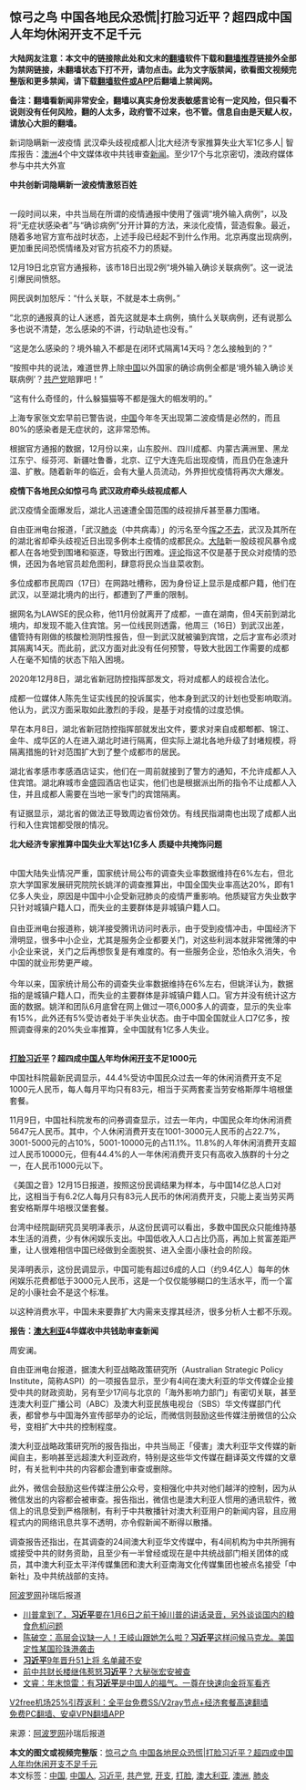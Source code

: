  <h2>惊弓之鸟 中国各地民众恐慌|打脸习近平？超四成中国人年均休闲开支不足千元</h2> <p class="notice"><b>大陆网友注意：本文中的链接除此处和文末的<a href="https://github.com/bannedbook/fanqiang" >翻墙</a>软件下载和<a href="https://github.com/killgcd/justmysocks/blob/master/README.md">翻墙推荐</a>链接外全部为禁网链接，未翻墙状态下打不开，请勿点击。此为文字版禁闻，欲看图文视频完整版和更多禁闻，请下载<a href="https://github.com/bannedbook/fanqiang">翻墙软件或APP</a>后翻墙上禁闻网。</p><p>备注：翻墙看新闻非常安全，翻墙以真实身份发表敏感言论有一定风险，但只看不说则没有任何风险，翻的人太多，政府管不过来，也不管。信息自由是天赋人权，请放心大胆的翻墙。</b></p>  <div class="entry"> <p id="summary">新词隐瞒新一波疫情 武汉牵头歧视成都人|北大经济专家推算失业大军1亿多人| 智库报告：<a href="https://www.bannedbook.org/bnews/tag/%e6%be%b3%e6%b4%b2/" class="st_tag internal_tag" rel="tag" title="标签 澳洲 下的日志">澳洲</a>4个中文媒体收中共钱审查<span class='wp_keywordlink_affiliate'><a href="https://www.bannedbook.org/" title="新闻">新闻</a></span>。至少17个与北京密切，澳政府媒体参与中共大外宣</p> <p><strong>中共创新词隐瞒新一波疫情激怒百姓</strong></p> <p><br />一段时间以来，中共当局在所谓的疫情通报中使用了强调“境外输入病例”，以及将“无症状感染者”与“确诊病例”分开计算的方法，来淡化疫情，营造假象。最近，随着多地官方宣布战时状态，上述手段已经起不到什么作用。北京再度出现病例，更加重民间恐慌情绪及对官方抗疫不力的质疑。</p> <p>12月19日北京官方通报称，该市18日出现2例“境外输入确诊关联病例”。这一说法引爆民间愤怒。</p> <p>网民讽刺加怒斥：“什么关联，不就是本土病例。”</p> <p>“北京的通报真的让人迷惑，首先这就是本土病例，搞什么关联病例，还有说那么多也说不清楚，怎么感染的不讲，行动轨迹也没有。”</p> <p>“这是怎么感染的？境外输入不都是在闭环式隔离14天吗？怎么接触到的？”</p> <p>“按照中共的说法，难道世界上除<span class='wp_keywordlink_affiliate'><a href="https://www.bannedbook.org/" title="中国" target="_blank">中国</a></span>以外国家的确诊病例全都是‘境外输入确诊关联病例’？<a href="https://www.bannedbook.org/bnews/tag/%e5%85%b1%e4%ba%a7%e5%85%9a/" class="st_tag internal_tag" rel="tag" title="标签 共产党 下的日志">共产党</a>赔罪吧！”</p> <p>“这有什么奇怪的，什么躲猫猫等不都是强大的帼发明的。”</p>  <p>上海专家张文宏早前已警告说，<a href="https://www.bannedbook.org/bnews/tag/%E4%B8%AD%E5%9B%BD/" class="st_tag internal_tag" rel="tag" title="标签 中国 下的日志">中国</a>今年冬天出现第二波疫情是必然的，而且80%的感染者是无症状的，这非常恐怖。</p> <p>根据官方通报的数据，12月份以来，山东胶州、四川成都、内蒙古满洲里、黑龙江东宁、绥芬河、新疆吐鲁番，北京、辽宁大连先后出现疫情，而且仍在急速升温、扩散。随着新年的临近，会有大量人员流动，外界担忧疫情将再次大爆发。</p> <p><strong>疫情下各地民众如惊弓鸟 武汉政府牵头歧视成都人</strong></p> <p>武汉疫情全面爆发后，湖北人迅速遭全国范围的歧视排斥甚至暴力围堵。</p> <p>自由亚洲电台报道，「武汉<a href="https://www.bannedbook.org/bnews/tag/%e8%82%ba%e7%82%8e/" class="st_tag internal_tag" rel="tag" title="标签 肺炎 下的日志">肺炎</a>（中共病毒）」的污名至今<span class='wp_keywordlink'><a href="https://www.bannedbook.org/forum2/topic1699.html" title="正见网《章冬：挥之不去》" target="_blank">挥之不去</a></span>，武汉及其所在的湖北省却牵头歧视近日出现多例本土疫情的成都民众。<span class='wp_keywordlink_affiliate'><a href="https://www.bannedbook.org/" title="大陆" target="_blank">大陆</a></span>新一股歧视风暴令成都人在各地受到围堵和驱逐，导致出行困难。<span class='wp_keywordlink_affiliate'><a href="https://www.bannedbook.org/bnews/comments/" title="新闻评论" target="_blank">评论</a></span>指这不仅是基于民众对疫情的恐惧，还因为各地官员趁危图利，肆意将民众当韭菜收割。</p> <p>多位成都市民周四（17日）在网路吐槽称，因为身份证上显示是成都户籍，他们在武汉，以至湖北境内的出行，都遭到了严重的限制。</p> <p>据网名为LAWSE的民众称，他11月份就离开了成都，一直在湖南，但4天前到湖北境内，却发现不能入住宾馆。另一位线民则透露，他周三（16日）到武汉出差，儘管持有刚做的核酸检测阴性报告，但一到武汉就被骗到宾馆，之后才宣布必须对其隔离14天。而此前，武汉方面对此没有任何预警，导致大批因工作需要的成都人在毫不知情的状态下陷入困境。</p> <p>2020年12月8日，湖北省新冠防控指挥部发文，将对成都人的歧视合法化。</p> <p>成都一位媒体人陈先生证实线民的投诉属实，他本身到武汉的计划也受影响取消。他认为，武汉方面采取如此激烈的手段，是基于对疫情的过度恐惧。</p>  <p>早在本月8日，湖北省新冠防控指挥部就发出文件，要求对来自成都郫都、锦江、金牛、成华区的人在进入湖北时进行隔离，但实际上湖北各地升级了封堵规模，将隔离措施的针对范围扩大到了整个成都市的居民。</p> <p>湖北省孝感市孝感酒店证实，他们在一周前就接到了警方的通知，不允许成都人入住宾馆。湖北麻城市金盛园酒店也证实，他们也是根据派出所的指令不让成都人入住，并且成都人需要在当地一家专门的宾馆隔离。</p> <p>有证据显示，湖北省的做法正导致周边省份效仿。有线民指湖南也出现了成都人出行和入住宾馆都受限的情况。</p> <p><strong>北大经济专家推算中国失业大军达1亿多人 质疑中共掩饰问题</strong></p> <p><br />中国大陆失业情况严重，国家统计局公布的调查失业率数据维持在6%左右，但北京大学国家发展研究院院长姚洋的调查推算出，中国全国失业率高达20%，即有1亿多人失业，原因是中国中小企受新冠肺炎的疫情严重影响。他质疑官方失业数字只针对城镇户籍人口，而失业的主要群体是非城镇户籍人口。<br />&nbsp; &nbsp;&nbsp;<br />自由亚洲电台报道称，姚洋接受腾讯访问时表示，由于受到疫情冲击，中国经济下滑明显，很多中小企业，尤其是服务企业都要关门，对这些利润本就非常微薄的中小企业来说，关门之后再想恢复是有难度的。有一些服务企业，恐怕永久消失，令中国的就业形势更严峻。<br />&nbsp; &nbsp;&nbsp;<br />今年以来，国家统计局公布的调查失业率数据维持在6%左右，但姚洋认为，数据指的是城镇户籍人口，而失业的主要群体是非城镇户籍人口。官方并没有统计这方面的数据。姚洋和团队6月底曾在网上做过一项6,000多人的调查，显示的失业率有15%，此外还有5%受访者处于半失业状态。由于中国全国就业人口7亿多，按照调查得来的20%失业率推算，全中国就有1亿多人失业。<br />&nbsp;</p> <p><strong><a href="https://www.bannedbook.org/bnews/tag/%e6%89%93%e8%84%b8/" class="st_tag internal_tag" rel="tag" title="标签 打脸 下的日志">打脸</a><a href="https://www.bannedbook.org/bnews/tag/%e4%b9%a0%e8%bf%91%e5%b9%b3/" class="st_tag internal_tag" rel="tag" title="标签 习近平 下的日志">习近平</a>？超四成<a href="https://www.bannedbook.org/bnews/tag/%e4%b8%ad%e5%9b%bd%e4%ba%ba/" class="st_tag internal_tag" rel="tag" title="标签 中国人 下的日志">中国人</a>年均休闲<a href="https://www.bannedbook.org/bnews/tag/%E5%BC%80%E6%94%AF/" class="st_tag internal_tag" rel="tag" title="标签 开支 下的日志">开支</a>不足1000元</strong></p> <p>中国社科院最新民调显示，44.4%受访中国民众过去一年的休闲消费开支不足1000元人民币，每人每月平均只有83元，相当于买两套麦当劳安格斯厚牛培根堡套餐。</p> <p>11月9日，中国社科院发布的问券调查显示，过去一年内，中国民众年均休闲消费5647元人民币。其中，个人休闲消费开支在1001-3000元人民币的占22.7%，3001-5000元的占10%，5001-10000元的占11.1%。11.8%的人年休闲消费开支超过人民币10000元，但有44.4%的人一年休闲消费开支只有高收入族群的十分之一，在人民币1000元以下。</p> <p>《美国之音》12月15日报道，按照这份民调结果为样本，与中国14亿总人口对比，这相当于有6.2亿人每月只有83元人民币的休闲消费开支，只能上麦当劳买两套安格斯厚牛培根汉堡套餐。</p>  <p>台湾中经院副研究员吴明泽表示，从这份民调可以看出，多数中国民众只能维持基本生活的消费，少有休闲娱乐支出。中国低收入人口占比仍高，再加上贫富差距严重，让人很难相信中国已经做到全面脱贫、进入全面小康社会的阶段。</p> <p>吴泽明表示，这份民调显示，中国可能有超过6成的人口（约9.4亿人）每年的休闲娱乐花费都低于3000元人民币，这是一个仅仅能够糊口的生活水平，而一个富足的小康社会不是这个标准。</p> <p>以这种消费水平，中国未来要靠扩大内需来支撑其经济，很多分析人士都不乐观。</p> <p><strong>报告：<a href="https://www.bannedbook.org/bnews/tag/%e6%be%b3%e5%a4%a7%e5%88%a9%e4%ba%9a/" class="st_tag internal_tag" rel="tag" title="标签 澳大利亚 下的日志">澳大利亚</a>4华媒收中共钱助审查新闻</strong></p> <p>周安澜。</p> <p>自由亚洲电台报道，据澳大利亚战略政策研究所（Australian Strategic Policy Institute，简称ASPI）的一项报告显示，至少有4间在澳大利亚的华文传媒企业接受中共的财政资助，另有至少17间与北京的「海外影响力部门」有密切关联，甚至连澳大利亚广播公司（ABC）及澳大利亚民族电视台（SBS）华文传媒部门代表，都曾参与中国海外宣传部举办的论坛，而微信则鼓励这些传媒注册微信的公众号，变相扩大中共的控制程度。</p> <p>澳大利亚战略政策研究所的报告指出，中共当局正「侵害」澳大利亚华文传媒的新闻自主，影响甚至远超澳大利亚政府，特别是这些华文传媒在翻译英文传媒的文章时，有关批判中共的内容都会遭到审查或删除。</p> <p>此外，微信会鼓励这些传媒注册公众号，变相强化中共对他们越洋的控制，因为从微信发出的内容都会被审查。报告指出，微信也是澳大利亚人惯用的通讯软件，微信上的讯息受到严格限制，有利于中共散播针对澳大利亚用户的新闻内容，且应用程式内的网络讯息共享不透明，亦令假新闻不断得以散播。</p> <p>调查报告还指出，在其调查的24间澳大利亚华文传媒中，有4间机构为中共所拥有或接受中共的财务资助，且至少有一半曾经或现在是中共统战部门相关团体的成员，其中澳大利亚太平洋传媒集团和澳大利亚南海文化传媒集团也被点名接受「中新社」及中共统战部的支持。</p>  <p><span class='wp_keywordlink_affiliate'><a href="https://www.aboluowang.com/" title="阿波罗网" target="_blank">阿波罗网</a></span>孙瑞后报道</p> <ul class='op-related-articles' title='相关阅读'> <li><a href='https://www.bannedbook.org/bnews/bannedvideo/20201221/1452077.html' target='_blank'>川普拿到了，<b>习近平</b>要在1月6日之前干掉川普的讲话录音，另外谈谈国内的粮食危机问题</a></li> <li><a href='https://www.bannedbook.org/bnews/cbnews/20201220/1451703.html' target='_blank'>陈破空：高层会议缺一人！王岐山跟她怎么啦？<b>习近平</b>这样问候马克龙。美国定性某国珍珠港袭击</a></li> <li><a href='https://www.bannedbook.org/bnews/cnnews/20201220/1451685.html' target='_blank'><b>习近平</b>9年晋升51上将 名单藏不安</a></li> <li><a href='https://www.bannedbook.org/bnews/finance/20201220/1451589.html' target='_blank'>前中共财长楼继伟惹怒<b>习近平</b>？大秘张宏安被查</a></li> <li><a href='https://www.bannedbook.org/bnews/bannedvideo/20201220/1451539.html' target='_blank'>文睿：年末惊雷：有<b>习近平</b>是中国人的福气。一尊在快速向金将军看齐</a></li> </ul> <p class="texttj"> <a href="https://www.bannedbook.org/forum23/topic22702.html" target="_blank">V2free机场25%引荐返利：全平台免费SS/V2ray节点+经济套餐高速翻墙</a><br/> <a href="https://github.com/bannedbook/fanqiang/wiki/%E7%A6%81%E9%97%BB%E7%BD%91%E5%AE%89%E5%8D%93%E7%BF%BB%E5%A2%99%E6%96%B0%E9%97%BBAPP" target="_blank">免费PC翻墙、安卓VPN翻墙APP</a></p><p> 来源：<a href="https://www.aboluowang.com/2020/1221/1536536.html" target="_blank">阿波罗网</a>孙瑞后报道 </p><a name='sharetosocial'></a>       <div><b>本文的图文或视频完整版</b>：<a href='https://www.bannedbook.org/bnews/topimagenews/20201221/1452107.html'>惊弓之鸟 中国各地民众恐慌|打脸习近平？超四成中国人年均休闲开支不足千元</a></div>  </div><!--END ENTRY--> <div class="postfooter"> <div>本文标签：<a href="https://www.bannedbook.org/bnews/tag/%E4%B8%AD%E5%9B%BD/" rel="tag">中国</a>, <a href="https://www.bannedbook.org/bnews/tag/%e4%b8%ad%e5%9b%bd%e4%ba%ba/" rel="tag">中国人</a>, <a href="https://www.bannedbook.org/bnews/tag/%e4%b9%a0%e8%bf%91%e5%b9%b3/" rel="tag">习近平</a>, <a href="https://www.bannedbook.org/bnews/tag/%e5%85%b1%e4%ba%a7%e5%85%9a/" rel="tag">共产党</a>, <a href="https://www.bannedbook.org/bnews/tag/%E5%BC%80%E6%94%AF/" rel="tag">开支</a>, <a href="https://www.bannedbook.org/bnews/tag/%e6%89%93%e8%84%b8/" rel="tag">打脸</a>, <a href="https://www.bannedbook.org/bnews/tag/%e6%be%b3%e5%a4%a7%e5%88%a9%e4%ba%9a/" rel="tag">澳大利亚</a>, <a href="https://www.bannedbook.org/bnews/tag/%e6%be%b3%e6%b4%b2/" rel="tag">澳洲</a>, <a href="https://www.bannedbook.org/bnews/tag/%e8%82%ba%e7%82%8e/" rel="tag">肺炎</a></div>  </div><!--END POSTFOOTER--> 